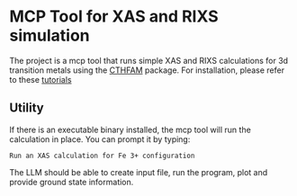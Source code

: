 # MCP Tool for XAS and RIXS simulation

The project is a mcp tool that runs simple XAS and RIXS calculations for 3d transition metals using the [CTHFAM](https://github.com/khhsu0724/CTFAMultiplet) package. For installation, please refer to these [tutorials](https://forum.ai4.science/t/mcp-development-guidance/25)

## Utility
If there is an executable binary installed, the mcp tool will run the calculation in place.
You can prompt it by typing:
```
Run an XAS calculation for Fe 3+ configuration
```
The LLM should be able to create input file, run the program, plot and provide ground state information.